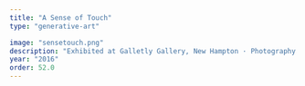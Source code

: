 ```yaml
---
title: "A Sense of Touch"
type: "generative-art"

image: "sensetouch.png"
description: "Exhibited at Galletly Gallery, New Hampton · Photography · 38 x 31 cm (WxH)"
year: "2016"
order: 52.0
---
```

